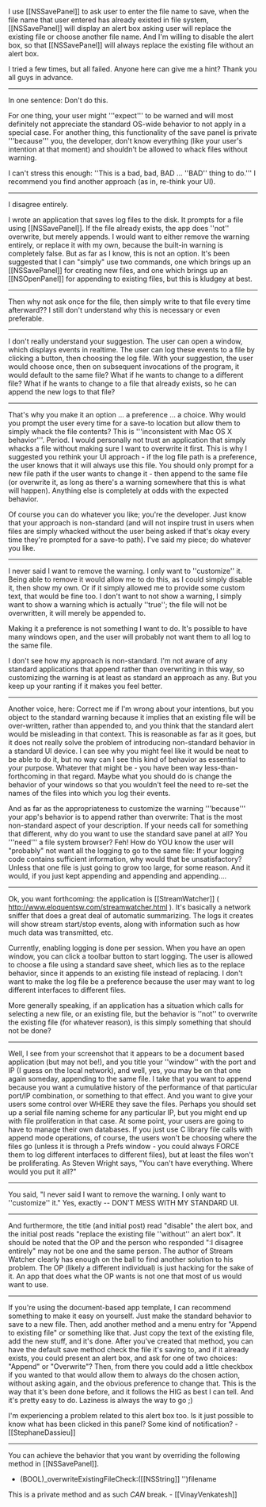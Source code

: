 

I use [[NSSavePanel]] to ask user to enter the file name to save, when the file name that user entered has already existed in file system, [[NSSavePanel]] will display an alert box asking user will replace the existing file or choose another file name. And I'm willing to disable the alert box, so that [[NSSavePanel]] will always replace the existing file without an alert box.

I tried a few times, but all failed. Anyone here can give me a hint? Thank you all guys in advance.

----

In one sentence: Don't do this. 

For one thing, your user might '''expect''' to be warned and will most definitely not appreciate the standard OS-wide behavior to not apply in a special case. For another thing, this functionality of the save panel is private '''because''' you, the developer, don't know everything (like your user's intention at that moment) and shouldn't be allowed to whack files without warning.

I can't stress this enough: ''This is a bad, bad, BAD ... ''BAD'' thing to do.''' I recommend you find another approach (as in, re-think your UI).

----
I disagree entirely.

I wrote an application that saves log files to the disk. It prompts for a file using [[NSSavePanel]]. If the file already exists, the app does ''not'' overwrite, but merely appends. I would want to either remove the warning entirely, or replace it with my own, because the built-in warning is completely false. But as far as I know, this is not an option. It's been suggested that I can "simply" use two commands, one which brings up an [[NSSavePanel]] for creating new files, and one which brings up an [[NSOpenPanel]] for appending to existing files, but this is kludgey at best.

----

Then why not ask once for the file, then simply write to that file every time afterward?? I still don't  understand why this is necessary or even preferable.

----
I don't really understand your suggestion. The user can open a window, which displays events in realtime. The user can log these events to a file by clicking a button, then choosing the log file. With your suggestion, the user would choose once, then on subsequent invocations of the program, it would default to the same file? What if he wants to change to a different file? What if he wants to change to a file that already exists, so he can append the new logs to that file?

----

That's why you make it an option ... a preference ... a choice. Why would you prompt the user every time for a save-to location but allow them to simply whack the file contents? This is '''inconsistent with Mac OS X behavior'''. Period. I would personally not trust an application that simply whacks a file without making sure I want to overwrite it first. This is why I suggested you rethink your UI approach - if the log file path is a preference, the user knows that it will always use this file. You should only prompt for a new file path if the user wants to change it - then append to the same file (or overwrite it, as long as there's a warning somewhere that this is what will happen). Anything else is completely at odds with the expected behavior.

Of course you can do whatever you like; you're the developer. Just know that your approach is non-standard (and will not inspire trust in users when files are simply whacked without the user being asked if that's okay every time they're prompted for a save-to path). I've said my piece; do whatever you like.

----
I never said I want to remove the warning. I only want to ''customize'' it. Being able to remove it would allow me to do this, as I could simply disable it, then show my own. Or if it simply allowed me to provide some custom text, that would be fine too. I don't want to not show a warning, I simply want to show a warning which is actually ''true''; the file will not be overwritten, it will merely be appended to.

Making it a preference is not something I want to do. It's possible to have many windows open, and the user will probably not want them to all log to the same file.

I don't see how my approach is non-standard. I'm not aware of any standard applications that append rather than overwriting in this way, so customizing the warning is at least as standard an approach as any. But you keep up your ranting if it makes you feel better.

----

Another voice, here: Correct me if I'm wrong about your intentions, but you object to the standard warning because it implies that an existing file will be over-written, rather than appended to, and you think that the standard alert would be misleading in that context. This is reasonable as far as it goes, but it does not really solve the problem of introducing non-standard behavior in a standard UI device. I can see why you might feel like it would be neat to be able to do it, but no way can I see this kind of behavior as essential to your purpose. Whatever that might be - you have been way less-than-forthcoming in that regard. Maybe what you should do is change the behavior of your windows so that you wouldn't feel the need to re-set the names of the files into which you log their events.

And as far as the appropriateness to customize the warning '''because''' your app's behavior is to append rather than overwrite: That is the most non-standard aspect of your description. If your needs call for something that different, why do you want to use the standard save panel at all? 
You '''need''' a file system browser? Feh! How do YOU know the user will "probably" not want all the logging to go to the same file: If your logging code contains sufficient information, why would that be unsatisfactory? Unless that one file is just going to grow too large, for some reason. And it would, if you just kept appending and appending and appending....

----
Ok, you want forthcoming: the application is [[StreamWatcher]] ( http://www.eloquentsw.com/streamwatcher.html ). It's basically a network sniffer that does a great deal of automatic summarizing. The logs it creates will show stream start/stop events, along with information such as how much data was transmitted, etc.

Currently, enabling logging is done per session. When you have an open window, you can click a toolbar button to start logging. The user is allowed to choose a file using a standard save sheet, which lies as to the replace behavior, since it appends to an existing file instead of replacing. I don't want to make the log file be a preference because the user may want to log different interfaces to different files.

More generally speaking, if an application has a situation which calls for selecting a new file, or an existing file, but the behavior is ''not'' to overwrite the existing file (for whatever reason), is this simply something that should not be done?

----

Well, I see from your screenshot that it appears to be a document based application (but may not be!), and you title your ''window'' with the port and IP (I guess on the local network), and well, yes, you may be on that one again someday, appending to the same file. I take that you want to append because you want a cumulative history of the performance of that particular port/IP combination, or something to that effect. And you want to give your users some control over WHERE they save the files. Perhaps you should set up a serial file naming scheme for any particular IP, but you might end up with file proliferation in that case. At some point, your users are going to have to manage their own databases. If you just use C library file calls with append mode operations, of course, the users won't be choosing where the files go (unless it is through a Prefs window - you could always FORCE them to log different interfaces to different files), but at least the files won't be proliferating. As Steven Wright says, "You can't have everything. Where would you put it all?"

----
You said, "I never said I want to remove the warning. I only want to ''customize'' it." Yes, exactly -- DON'T MESS WITH MY STANDARD UI.

----

And furthermore, the title (and initial post) read "disable" the alert box, and the initial post reads "replace the existing file ''without'' an alert box". It should be noted that the OP and the person who responded ":I disagree entirely" may not be one and the same person. The author of Stream Watcher clearly has enough on the ball to find another solution to his problem. The OP (likely a different individual) is just hacking for the sake of it. An app that does what the OP wants is not one that most of us would want to use.

----

If you're using the document-based app template, I can recommend something to make it easy on yourself. Just make the standard behavior to save to a new file. Then, add another method and a menu entry for "Append to existing file" or something like that. Just copy the text of the existing file, add the new stuff, and it's done. After you've created that method, you can have the default save method check the file it's saving to, and if it already exists, you could present an alert box, and ask for one of two choices: "Append" or "Overwrite"? Then, from there you could add a little checkbox if you wanted to that would allow them to always do the chosen action, without asking again, and the obvious preference to change that. This is the way that it's been done before, and it follows the HIG as best I can tell. And it's pretty easy to do. Laziness is always the way to go ;)

I'm experiencing a problem related to this alert box too. Is it just possible to know what has been clicked in this panel? Some kind of notification? - [[StephaneDassieu]]

----

You can achieve the behavior that you want by overriding the following method in [[NSSavePanel]].

- (BOOL)_overwriteExistingFileCheck:([[NSString]] '')filename

This is a private method and as such _CAN_ break. - [[VinayVenkatesh]]